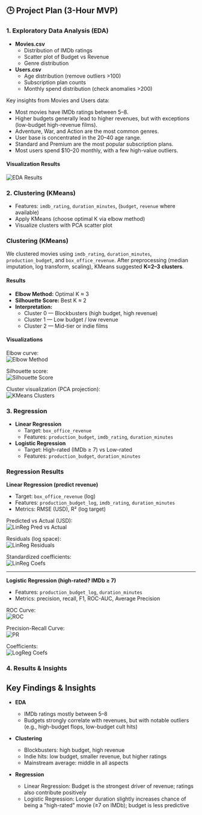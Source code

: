 ## 🕒 Project Plan (3-Hour MVP)

### 1. Exploratory Data Analysis (EDA)
- **Movies.csv**
  - Distribution of IMDb ratings
  - Scatter plot of Budget vs Revenue
  - Genre distribution
- **Users.csv**
  - Age distribution (remove outliers >100)
  - Subscription plan counts
  - Monthly spend distribution (check anomalies >200)

Key insights from Movies and Users data:
- Most movies have IMDb ratings between 5–8.
- Higher budgets generally lead to higher revenues, but with exceptions (low-budget high-revenue films).
- Adventure, War, and Action are the most common genres.
- User base is concentrated in the 20–40 age range.
- Standard and Premium are the most popular subscription plans.
- Most users spend $10–20 monthly, with a few high-value outliers.

#### Visualization Results
![EDA Results](https://github.com/tc3474-png/netflix-analytics-project/blob/main/images/eda_overview.png?raw=true)

### 2. Clustering (KMeans)
- Features: `imdb_rating`, `duration_minutes`, (`budget`, `revenue` where available)
- Apply KMeans (choose optimal K via elbow method)
- Visualize clusters with PCA scatter plot
### Clustering (KMeans)

We clustered movies using `imdb_rating`, `duration_minutes`, `production_budget`, and `box_office_revenue`.
After preprocessing (median imputation, log transform, scaling), KMeans suggested **K=2–3 clusters**.

#### Results
- **Elbow Method:** Optimal K ≈ 3  
- **Silhouette Score:** Best K ≈ 2  
- **Interpretation:**
  - Cluster 0 — Blockbusters (high budget, high revenue)
  - Cluster 1 — Low budget / low revenue
  - Cluster 2 — Mid-tier or indie films

#### Visualizations
Elbow curve:  
![Elbow Method](https://github.com/tc3474-png/netflix-analytics-project/blob/main/images/kmeans_elbow.png?raw=true)

Silhouette score:  
![Silhouette Score](https://github.com/tc3474-png/netflix-analytics-project/blob/main/images/kmeans_silhouette.png?raw=true)

Cluster visualization (PCA projection):  
![KMeans Clusters](https://github.com/tc3474-png/netflix-analytics-project/blob/main/images/kmeans_clusters.png?raw=true)

### 3. Regression
- **Linear Regression**
  - Target: `box_office_revenue`
  - Features: `production_budget`, `imdb_rating`, `duration_minutes`
- **Logistic Regression**
  - Target: High-rated (IMDb ≥ 7) vs Low-rated
  - Features: `production_budget`, `duration_minutes`
 
### Regression Results

**Linear Regression (predict revenue)**  
- Target: `box_office_revenue` (log)  
- Features: `production_budget_log`, `imdb_rating`, `duration_minutes`  
- Metrics: RMSE (USD), R² (log target)

Predicted vs Actual (USD):  
![LinReg Pred vs Actual](https://raw.githubusercontent.com/tc3474-png/netflix-analytics-project/main/images/linreg_pred_vs_actual.png)

Residuals (log space):  
![LinReg Residuals](https://raw.githubusercontent.com/tc3474-png/netflix-analytics-project/main/images/linreg_residuals_hist.png)

Standardized coefficients:  
![LinReg Coefs](https://raw.githubusercontent.com/tc3474-png/netflix-analytics-project/main/images/linreg_coefficients.png)

---

**Logistic Regression (high-rated? IMDb ≥ 7)**  
- Features: `production_budget_log`, `duration_minutes`  
- Metrics: precision, recall, F1, ROC-AUC, Average Precision

ROC Curve:  
![ROC](https://raw.githubusercontent.com/tc3474-png/netflix-analytics-project/main/images/logreg_roc.png)

Precision-Recall Curve:  
![PR](https://raw.githubusercontent.com/tc3474-png/netflix-analytics-project/main/images/logreg_pr.png)

Coefficients:  
![LogReg Coefs](https://raw.githubusercontent.com/tc3474-png/netflix-analytics-project/main/images/logreg_coefficients.png)
### 4. Results & Insights

## Key Findings & Insights

- **EDA**
  - IMDb ratings mostly between 5–8
  - Budgets strongly correlate with revenues, but with notable outliers (e.g., high-budget flops, low-budget cult hits)

- **Clustering**
  - Blockbusters: high budget, high revenue
  - Indie hits: low budget, smaller revenue, but higher ratings
  - Mainstream average: middle in all aspects

- **Regression**
  - Linear Regression: Budget is the strongest driver of revenue; ratings also contribute positively
  - Logistic Regression: Longer duration slightly increases chance of being a "high-rated" movie (≥7 on IMDb); budget is less predictive
